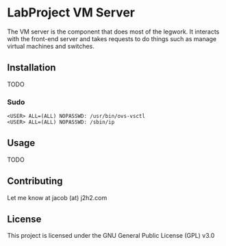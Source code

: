 # LabProject VM Server

The VM server is the component that does most of the legwork. It interacts with the front-end server and takes requests to do things such as manage virtual machines and switches.

## Installation

TODO

### Sudo

```
<USER> ALL=(ALL) NOPASSWD: /usr/bin/ovs-vsctl
<USER> ALL=(ALL) NOPASSWD: /sbin/ip
```

## Usage

TODO

## Contributing

Let me know at jacob (at) j2h2.com

## License

This project is licensed under the GNU General Public License (GPL) v3.0
